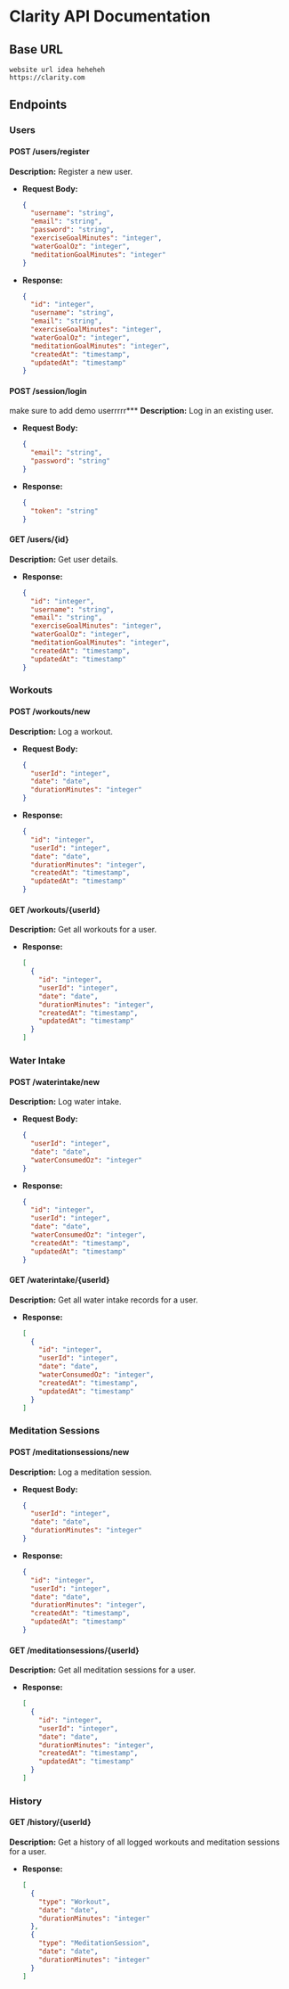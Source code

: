 # Clarity API Documentation

## Base URL
```
website url idea heheheh
https://clarity.com
```

## Endpoints

### Users

#### POST /users/register
**Description:** Register a new user.
- **Request Body:**
  ```json
  {
    "username": "string",
    "email": "string",
    "password": "string",
    "exerciseGoalMinutes": "integer",
    "waterGoalOz": "integer",
    "meditationGoalMinutes": "integer"
  }
  ```
- **Response:**
  ```json
  {
    "id": "integer",
    "username": "string",
    "email": "string",
    "exerciseGoalMinutes": "integer",
    "waterGoalOz": "integer",
    "meditationGoalMinutes": "integer",
    "createdAt": "timestamp",
    "updatedAt": "timestamp"
  }
  ```

#### POST /session/login 
make sure to add demo userrrrr***
**Description:** Log in an existing user.
- **Request Body:**
  ```json
  {
    "email": "string",
    "password": "string"
  }
  ```
- **Response:**
  ```json
  {
    "token": "string"
  }
  ```

#### GET /users/{id}
**Description:** Get user details.
- **Response:**
  ```json
  {
    "id": "integer",
    "username": "string",
    "email": "string",
    "exerciseGoalMinutes": "integer",
    "waterGoalOz": "integer",
    "meditationGoalMinutes": "integer",
    "createdAt": "timestamp",
    "updatedAt": "timestamp"
  }
  ```

### Workouts

#### POST /workouts/new
**Description:** Log a workout.
- **Request Body:**
  ```json
  {
    "userId": "integer",
    "date": "date",
    "durationMinutes": "integer"
  }
  ```
- **Response:**
  ```json
  {
    "id": "integer",
    "userId": "integer",
    "date": "date",
    "durationMinutes": "integer",
    "createdAt": "timestamp",
    "updatedAt": "timestamp"
  }
  ```

#### GET /workouts/{userId}
**Description:** Get all workouts for a user.
- **Response:**
  ```json
  [
    {
      "id": "integer",
      "userId": "integer",
      "date": "date",
      "durationMinutes": "integer",
      "createdAt": "timestamp",
      "updatedAt": "timestamp"
    }
  ]
  ```

### Water Intake

#### POST /waterintake/new
**Description:** Log water intake.
- **Request Body:**
  ```json
  {
    "userId": "integer",
    "date": "date",
    "waterConsumedOz": "integer"
  }
  ```
- **Response:**
  ```json
  {
    "id": "integer",
    "userId": "integer",
    "date": "date",
    "waterConsumedOz": "integer",
    "createdAt": "timestamp",
    "updatedAt": "timestamp"
  }
  ```

#### GET /waterintake/{userId}
**Description:** Get all water intake records for a user.
- **Response:**
  ```json
  [
    {
      "id": "integer",
      "userId": "integer",
      "date": "date",
      "waterConsumedOz": "integer",
      "createdAt": "timestamp",
      "updatedAt": "timestamp"
    }
  ]
  ```

### Meditation Sessions

#### POST /meditationsessions/new
**Description:** Log a meditation session.
- **Request Body:**
  ```json
  {
    "userId": "integer",
    "date": "date",
    "durationMinutes": "integer"
  }
  ```
- **Response:**
  ```json
  {
    "id": "integer",
    "userId": "integer",
    "date": "date",
    "durationMinutes": "integer",
    "createdAt": "timestamp",
    "updatedAt": "timestamp"
  }
  ```

#### GET /meditationsessions/{userId}
**Description:** Get all meditation sessions for a user.
- **Response:**
  ```json
  [
    {
      "id": "integer",
      "userId": "integer",
      "date": "date",
      "durationMinutes": "integer",
      "createdAt": "timestamp",
      "updatedAt": "timestamp"
    }
  ]


### History

#### GET /history/{userId}
**Description:** Get a history of all logged workouts and meditation sessions for a user.
- **Response:**
  ```json
  [
    {
      "type": "Workout",
      "date": "date",
      "durationMinutes": "integer"
    },
    {
      "type": "MeditationSession",
      "date": "date",
      "durationMinutes": "integer"
    }
  ]
  ```

  ```


